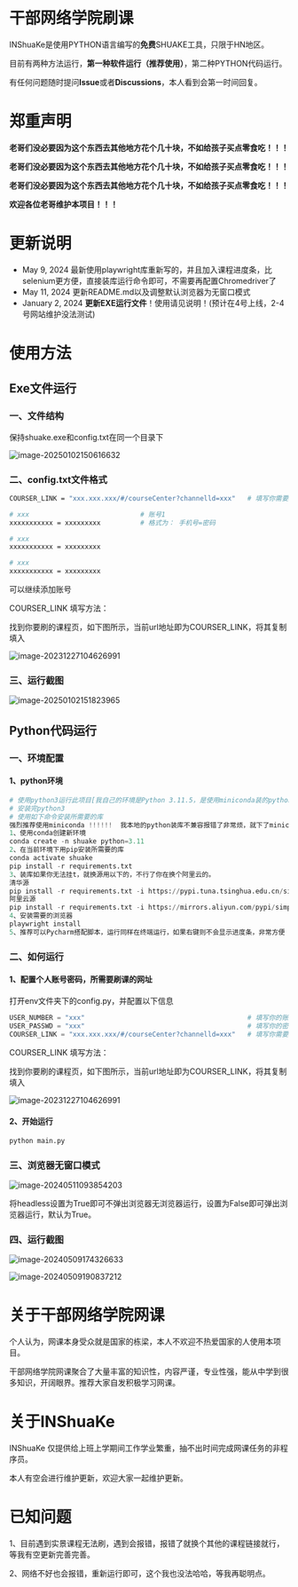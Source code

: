 # 干部网络学院刷课

INShuaKe是使用PYTHON语言编写的**免费**SHUAKE工具，只限于HN地区。

目前有两种方法运行，**第一种软件运行（推荐使用）**，第二种PYTHON代码运行。

有任何问题随时提问**Issue**或者**Discussions**，本人看到会第一时间回复。

# 郑重声明

**老哥们没必要因为这个东西去其他地方花个几十块，不如给孩子买点零食吃！！！**

**老哥们没必要因为这个东西去其他地方花个几十块，不如给孩子买点零食吃！！！**

**老哥们没必要因为这个东西去其他地方花个几十块，不如给孩子买点零食吃！！！**

**欢迎各位老哥维护本项目！！！**

# 更新说明

- May 9, 2024 最新使用playwright库重新写的，并且加入课程进度条，比selenium更方便，直接装库运行命令即可，不需要再配置Chromedriver了
- May 11, 2024 更新README.md以及调整默认浏览器为无窗口模式
- January 2, 2024 **更新EXE运行文件**！使用请见说明！(预计在4号上线，2-4号网站维护没法测试)

# 使用方法

## Exe文件运行

### 一、文件结构

保持shuake.exe和config.txt在同一个目录下

![image-20250102150616632](./assets/image-20250102150616632.png)

### 二、config.txt文件格式



```bash
COURSER_LINK = "xxx.xxx.xxx/#/courseCenter?channelld=xxx"   # 填写你需要刷课的网址xxx

# xxx                            # 账号1
xxxxxxxxxxx = xxxxxxxxx          # 格式为： 手机号=密码

# xxx
xxxxxxxxxxx = xxxxxxxxx

# xxx
xxxxxxxxxxx = xxxxxxxxx

```

可以继续添加账号

COURSER_LINK 填写方法：

找到你要刷的课程页，如下图所示，当前url地址即为COURSER_LINK，将其复制填入

![image-20231227104626991](./assets/image-20231227104626991.png)



### 三、运行截图

![image-20250102151823965](./assets/image-20250102151823965.png)

## Python代码运行

### 一、环境配置

#### 1、python环境

```python
# 使用python3运行此项目[我自己的环境是Python 3.11.5，是使用miniconda装的python环境比较方便]
# 安装完python3
# 使用如下命令安装所需要的库
强烈推荐使用miniconda !!!!!!  我本地的python装库不兼容报错了非常烦，就下了miniconda创建了一个新环境，把conda环境变量配好
1、使用conda创建新环境
conda create -n shuake python=3.11
2、在当前环境下用pip安装所需要的库
conda activate shuake
pip install -r requirements.txt
3、装库如果你无法挂t，就换源用以下的，不行了你在换个阿里云的。
清华源
pip install -r requirements.txt -i https://pypi.tuna.tsinghua.edu.cn/simple/ 
阿里云源
pip install -r requirements.txt -i https://mirrors.aliyun.com/pypi/simple/
4、安装需要的浏览器
playwright install
5、推荐可以Pycharm搭配脚本，运行同样在终端运行，如果右键则不会显示进度条，非常方便
```

### 二、如何运行

#### 1、配置个人账号密码，所需要刷课的网址

打开env文件夹下的config.py，并配置以下信息

```python
USER_NUMBER = "xxx"                                         # 填写你的账号xxx
USER_PASSWD = "xxx"                                         # 填写你的密码xxx
COURSER_LINK = "xxx.xxx.xxx/#/courseCenter?channelld=xxx"   # 填写你需要刷课的网址xxx
```

COURSER_LINK 填写方法：

找到你要刷的课程页，如下图所示，当前url地址即为COURSER_LINK，将其复制填入

![image-20231227104626991](./assets/image-20231227104626991.png)

#### 2、开始运行

```python
python main.py
```

### 三、浏览器无窗口模式

![image-20240511093854203](./assets/image-20240511093854203.png)

将headless设置为True即可不弹出浏览器无浏览器运行，设置为False即可弹出浏览器运行，默认为True。

### 四、运行截图

![image-20240509174326633](./assets/image-20240509174326633.png)

![image-20240509190837212](./assets/image-20240509190837212.png)

# 关于干部网络学院网课

个人认为，网课本身受众就是国家的栋梁，本人不欢迎不热爱国家的人使用本项目。

干部网络学院网课聚合了大量丰富的知识性，内容严谨，专业性强，能从中学到很多知识，开阔眼界。推荐大家自发积极学习网课。

# 关于INShuaKe

INShuaKe 仅提供给上班上学期间工作学业繁重，抽不出时间完成网课任务的非程序员。

本人有空会进行维护更新，欢迎大家一起维护更新。
# 已知问题
1、目前遇到实景课程无法刷，遇到会报错，报错了就换个其他的课程链接就行，等我有空更新完善完善。

2、网络不好也会报错，重新运行即可，这个我也没法哈哈，等我再聪明点。
